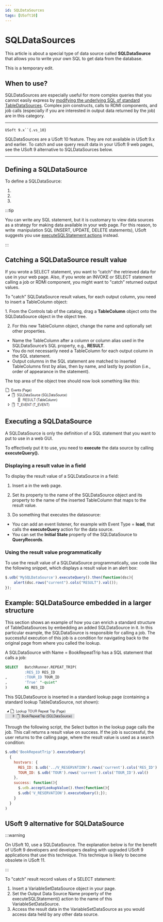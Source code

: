 ```yaml
---
id: SQLDataSources
tags: [USoft10]
---
```

# SQLDataSources

This article is about a special type of data source called **SQLDataSource** that allows you to write your own SQL to get data from the database.

This is a temporary edit.

## When to use?

SQLDataSources are especially useful for more complex queries that you cannot easily express by [modifying the underlying SQL of standard TableDataSources](/Web_and_app_UIs/SQL_and_Web_Designer/Modifying_underlying_SQL_of_TableDataSources.md). Complex join constructs, calls to RDMI components, and job calls (especially if you are interested in output data returned by the job) are in this category.

----

`USoft 9.x``{.vs_10}`

SQLDataSources are a USoft 10 feature. They are not available in USoft 9.x and earlier. To catch and use query result data in your USoft 9 web pages, see the USoft 9 alternative to SQLDataSources below.

----

## Defining a SQLDataSource

To define a SQLDataSource:

1. 

2. 

3. 


:::tip

You can write any SQL statement, but it is customary to view data sources as a strategy for making data available in your web page. For this reason, to write  manipulation SQL (INSERT, UPDATE, DELETE statements), USoft suggests you use [executeSQLStatement actions](/Web_and_app_UIs/SQL_and_Web_Designer/executeSQLStatement_actions.md) instead.

:::

## Catching a SQLDataSource result value

If you wrote a SELECT statement, you want to “catch” the retrieved data for use in your web page. Also, if you wrote an INVOKE or SELECT statement calling a job or RDMI component, you might want to "catch” returned output values.

To "catch” SQLDataSource result values, for each output column, you need to insert a TableColumn object:

1. From the Controls tab of the catalog, drag a **TableColumn** object onto the SQLDataSource object in the object tree.

2. For this new TableColumn object, change the name and optionally set other properties.

- Name the TableColumn after a column or column alias used in the SQLDataSource’s SQL property, e.g., **RESULT**.
- You do not necessarily need a TableColumn for each output column in the SQL statement. 
- Output columns in the SQL statement are matched to inserted TableColumns first by alias, then by name, and lastly by position (i.e., order of appearance in the statement).

The top area of the object tree should now look something like this:

![](./assets/82c5096a-e2c7-470a-8635-b5fd5d0c145f.png)

## Executing a SQLDataSource

A SQLDataSource is only the definition of a SQL statement that you want to put to use in a web GUI.

To effectively put it to use, you need to **execute** the data source by calling **executeQuery().**

### Displaying a result value in a field

To display the result value of a SQLDataSource in a field:

1. Insert a in the web page.

2. Set its  property to the name of the SQLDataSource object and its  property to the name of the inserted TableColumn that maps to the result value.

3. Do something that executes the datasource:

- You can add an event listener, for example with Event Type = **load**, that calls the **executeQuery** action for the data source.
- You can set the **Initial State** property of the SQLDataSource to **QueryRecords**.

### Using the result value programmatically

To use the result value of a SQLDataSource programmatically, use code like the following snippet, which displays a result value in an alert box:

```js
$.udb('MySQLDataSource').executeQuery().then(function(dsc){
	alert(dsc.rows("current").cols("RESULT").val());
});
```

## Example: SQLDataSource embedded in a larger structure

This section shows an example of how you can enrich a standard structure of TableDataSources by embedding an added SQLDataSource in it. In this particular example, the SQLDataSource is responsible for calling a job. The successful execution of this job is a condition for navigating back to the original page from where you called the lookup.

A SQLDataSource with Name = BookRepeatTrip has a SQL statement that calls a job:

```sql
SELECT   BatchRunner.REPEAT_TRIP(
         :RES_ID RES_ID
,        :TOUR_ID TOUR_ID
,        'True' "-quiet"
)        AS RES_ID
```

This SQLDataSource is inserted in a standard lookup page (containing a standard lookup TableDataSource, not shown):

![](./assets/07d8df6a-b00c-41cd-8714-bd49ceabc9a0.png)

Through the following script, the Select button in the lookup page calls the job. This call returns a result value on success. If the job is successful, the user returns to the calling page, where the result value is used as a search condition:

```js
$.udb('BookRepeatTrip').executeQuery(
  {
    hostvars: {
      RES_ID: $.udb('../V_RESERVATION').rows('current').cols('RES_ID').val(),
      TOUR_ID: $.udb('TOUR').rows('current').cols('TOUR_ID').val()
    },
    success: function(){
      $.udb.acceptLookupValue().then(function(){
      $.udb('V_RESERVATION').executeQuery();});
    }
  }
)
```

## USoft 9 alternative for SQLDataSource


:::warning

On USoft 10, use a SQLDataSource. The explanation below is for the benefit of USoft 9 developers and developers dealing with upgraded USoft 9 applications that use this technique. This technique is likely to become obsolete in USoft 11.

:::

To "catch” result record values of a SELECT statement:

1. Insert a VariableSetDataSource object in your page.
2. Set the Output Data Source Name property of the executeSQLStatement() action to the name of this VariableSetDataSource.
3. Access the result data in the VariableSetDataSource as you would access data held by any other data source.
